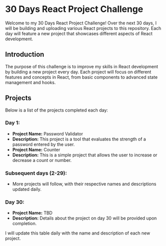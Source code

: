 # 30 Days React Project Challenge

Welcome to my 30 Days React Project Challenge! Over the next 30 days, I will be building and uploading various React projects to this repository. Each day will feature a new project that showcases different aspects of React development.

## Introduction

The purpose of this challenge is to improve my skills in React development by building a new project every day. Each project will focus on different features and concepts in React, from basic components to advanced state management and hooks.

## Projects

Below is a list of the projects completed each day:

### Day 1:
- **Project Name:** Password Validator
- **Description:** This project is a tool that evaluates the strength of a password entered by the user.
- **Project Name:** Counter
- **Description:** This is a simple project that allows the user to increase or decrease a count or number.

### Subsequent days (2-29):
- More projects will follow, with their respective names and descriptions updated daily.

### Day 30:
- **Project Name:** TBD
- **Description:** Details about the project on day 30 will be provided upon completion.

I will update this table daily with the name and description of each new project.

